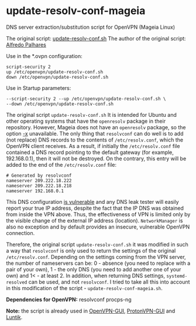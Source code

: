 # update-resolv-conf-mageia
DNS server extraction/substitution script for OpenVPN (Mageia Linux)

The original script: [update-resolv-conf.sh](https://github.com/alfredopalhares/openvpn-update-resolv-conf/blob/master/update-resolv-conf.sh)
The author of the original script: [Alfredo Palhares](https://github.com/alfredopalhares)

Use in the *.ovpn configuration:
```
script-security 2
up /etc/openvpn/update-resolv-conf.sh
down /etc/openvpn/update-resolv-conf.sh
```
Use in Startup parameters:
```
--script-security 2 --up /etc/openvpn/update-resolv-conf.sh \
--down /etc/openvpn/update-resolv-conf.sh
```
The original script `update-resolv-conf.sh` It is intended for Ubuntu and other operating systems that have the `openresolv` package in their repository. However, Mageia does not have an `openresolv` package, so the option [-x](https://github.com/alfredopalhares/openvpn-update-resolv-conf/issues/18) unavailable. The only thing that `resolvconf` can do well is to add (not replace) DNS records to the contents of `/etc/resolv.conf`, which the OpenVPN client receives. As a result, if initially the `/etc/resolv.conf` file contained a DNS record pointing to the default gateway (for example, 192.168.0.1), then it will not be destroyed. On the contrary, this entry will be added to the end of the `/etc/resolv.conf` file:
```
# Generated by resolvconf
nameserver 209.222.18.222
nameserver 209.222.18.218
nameserver 192.168.0.1
```
This DNS configuration [is vulnerable](https://github.com/alfredopalhares/openvpn-update-resolv-conf/issues/14) and any DNS leak tester will easily report your true IP address, despite the fact that the IP DNS was obtained from inside the VPN above. Thus, the effectiveness of VPN is limited only by the visible change of the external IP address (location). `NetworkManager` is also no exception and by default provides an insecure, vulnerable OpenVPN connection.  
  
Therefore, the original script `update-resolv-conf.sh` it was modified in such a way that `resolvconf` is only used to return the settings of the original `/etc/resolv.conf`. Depending on the settings coming from the VPN server, the number of nameservers can be: 0 - absence (you need to replace with a pair of your own), 1 - the only DNS (you need to add another one of your own) and 1< - at least 2. In addition, when returning DNS settings, `systemd-resolved` can be used, and not `resolvconf`. I tried to take all this into account in this modification of the script - `update-resolv-conf-mageia.sh`.  

**Dependencies for OpenVPN:** resolvconf procps-ng

**Note:** the script is already used in [OpenVPN-GUI](https://github.com/AKotov-dev/OpenVPN-GUI), [ProtonVPN-GUI](https://github.com/AKotov-dev/protonvpn-gui) and [Luntik](https://github.com/AKotov-dev/luntik). 
